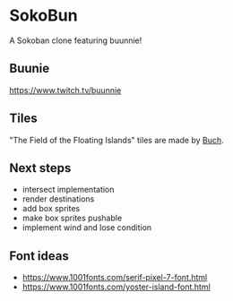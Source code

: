 # SokoBun

A Sokoban clone featuring buunnie!

## Buunie
https://www.twitch.tv/buunnie

## Tiles
"The Field of the Floating Islands" tiles are made by [Buch](https://opengameart.org/users/buch).

## Next steps

 - intersect implementation
 - render destinations
 - add box sprites
 - make box sprites pushable
 - implement wind and lose condition

## Font ideas

 - https://www.1001fonts.com/serif-pixel-7-font.html
 - https://www.1001fonts.com/yoster-island-font.html


